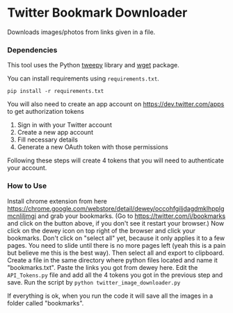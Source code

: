 # Twitter Bookmark Downloader
Downloads images/photos from links given in a file.

### Dependencies

This tool uses the Python [tweepy](www.tweepy.org) library and [wget](https://www.gnu.org/software/wget/) package.

You can install requirements using `requirements.txt`.

`pip install -r requirements.txt`

You will also need to create an app account on https://dev.twitter.com/apps to get authorization tokens

1. Sign in with your Twitter account
2. Create a new app account
3. Fill necessary details
4. Generate a new OAuth token with those permissions

Following these steps will create 4 tokens that you will need to authenticate your account.

### How to Use
Install chrome extension from here https://chrome.google.com/webstore/detail/dewey/occohfgiljdagdmklhpplgmcnliljmgi and grab your bookmarks. (Go to https://twitter.com/i/bookmarks and click on the button above, if you don't see it restart your browser.)
Now click on the dewey icon on top right of the browser and click your bookmarks. Don't click on "select all" yet, because it only applies it to a few pages. You need to slide until there is no more pages left (yeah this is a pain but believe me this is the best way). Then select all and export to clipboard. 
Create a file in the same directory where python files located and name it "bookmarks.txt". Paste the links you got from dewey here.
Edit the `API_Tokens.py` file and add all the 4 tokens you got in the previous step and save.
Run the script by `python twitter_image_downloader.py`

If everything is ok, when you run the code it will save all the images in a folder called "bookmarks". 

